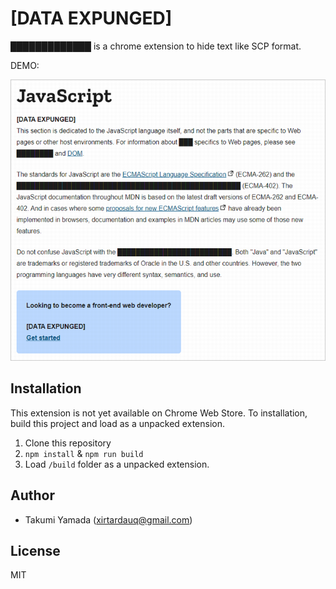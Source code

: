 # [DATA EXPUNGED]
█████████████ is a chrome extension to hide text like SCP format.


DEMO:

![](./img/demo.png)

## Installation
This extension is not yet available on Chrome Web Store. To installation, build this project and load as a unpacked extension.

1. Clone this repository
1. `npm install` & `npm run build`
1. Load `/build` folder as a unpacked extension.

## Author
- Takumi Yamada (xirtardauq@gmail.com)

## License
MIT
